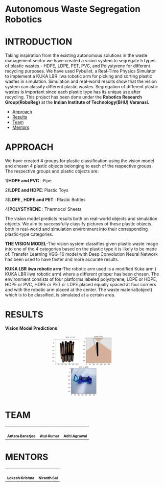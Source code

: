 # Autonomous Waste Segregation Robotics
# INTRODUCTION
Taking inspiration from the existing autonomous solutions in the waste management sector we have created a vision system to segregate 5 types of plastic wastes - HDPE, LDPE, PET, PVC, and Polystyrene for different recycling purposes. We have used Pybullet, a Real-Time Physics Simulator to implement a KUKA LBR iiwa robotic arm for picking and sorting plastic wastes in simulation. Simulation and real-world results show that the vision system can classify different plastic wastes. Segregation of different plastic wastes is important since each plastic type has its unique use after recycling. This project has been done under the **Robotics Research Group(RoboReg)** at the **Indian Institute of Technology(BHU) Varanasi.**
* [Approach](#APPROACH)
* [Results](#RESULTS)
* [Team](#TEAM)
* [Mentors](#MENTORS)



# APPROACH
We have created 4 groups for plastic classification using the vision model and chosen 4 plastic objects belonging to each of the respective groups. The respective groups and plastic objects are:

1)**HDPE and PVC** : Pipe

2)**LDPE and HDPE**: Plastic Toys

3)**LDPE , HDPE and PET** : Plastic Bottles

4)**POLYSTYRENE** : Thermocol Sheets

The vision model predicts results both on real-world objects and simulation objects. We aim to successfully classify pictures of these plastic objects both in real-world and simulation environment into their corresponding plastic-type categories.

**THE VISION MODEL**-The vision system classifies given plastic waste image into one of the 4 categories based on the plastic type it is likely to be made of. Transfer Learning VGG-16 model with Deep Convolution Neural Network has been used to have faster and more accurate results.

**KUKA LBR iiwa robotic arm**-The robotic arm used is a modified Kuka arm ( KUKA LBR iiwa robotic arm) where a different gripper has been chosen.
The environment consists of four platforms labeled polystyrene, LDPE or HDPE, HDPE or PVC, HDPE or PET or LDPE placed equally spaced at four corners and with the robotic arm placed at the center. The waste material(object) which is to be classified, is simulated at a certain area.
# RESULTS
**Vision Model Predictions**
<div align="center"><img src="Results/pipe.png" width="20%"/><img src="Results/pipeS.jpg" width="20%"/><br/><img src="Results/Car.jpg" width="20%"/>
</div>

# TEAM
<table>
  <tr>
    <td align="center"><a href="https://github.com/AntaraB1005"><img src="https://avatars.githubusercontent.com/u/71094731?s=460&v=4" width="100px;" alt=""/><br /><sub><b>Antara Banerjee</b></sub></a><br /></a></td>
     <td align="center"><a href="https://github.com/AtuL-KumaR-00"><img src="https://avatars.githubusercontent.com/u/64649440?s=400&v=4" width="100px;" alt=""/><br /><sub><b>Atul Kumar</b></sub></a><br /></a></td>
      <td align="center"><a href="https://github.com/aditiagrawal123"><img src="https://avatars.githubusercontent.com/u/64923751?s=400&v=4" width="100px;" alt=""/><br /><sub><b>Aditi Agrawal</b></sub></a><br /></a></td>
    </tr>
</table>

# MENTORS
<table>
  <tr>
    <td align="center"><a href="https://github.com/lok-i"><img src="https://avatars.githubusercontent.com/u/54435909?s=460&u=29af076049dab351b2e43621e9a433919bf50fb1&v=4" width="100px;" alt=""/><br /><sub><b>Lokesh Krishna</b></sub></a><br /></a></td>
    <td align="center"><a href="https://github.com/NiranthS"><img src="https://avatars.githubusercontent.com/u/44475481?s=460&v=4" width="100px;" alt=""/><br /><sub><b>Niranth Sai</b></sub></a><br /></a></td>
    </tr>
</table>
